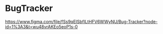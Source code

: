 # BugTracker
https://www.figma.com/file/fSs9qEISbfILtHFV6WWyNU/Bug-Tracker?node-id=1%3A3&t=wu48vrAKEo5eoP1s-0
